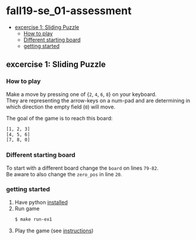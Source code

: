 # fall19-se_01-assessment

- [excercise 1: Sliding Puzzle](#excercise-1-sliding-puzzle)
  - [How to play](#how-to-play)
  - [Different starting board](#different-starting-board)
  - [getting started](#getting-started)

## excercise 1: Sliding Puzzle

### How to play

Make a move by pressing one of {`2`, `4`, `6`, `8`} on your keyboard. <br>
They are representing the arrow-keys on a num-pad and are determining in which direction the empty field (`0`) will move.

The goal of the game is to reach this board:
```bash
[1, 2, 3]
[4, 5, 6]
[7, 8, 0]
```

### Different starting board
To start with a different board change the `board` on lines `79-82`. <br>
Be aware to also change the `zero_pos` in line `20`.

### getting started
1. Have python [installed](https://wiki.python.org/moin/BeginnersGuide/Download)
1. Run game
   ```bash
   $ make run-ex1
   ```
1. Play the game (see [instructions](#how-to-play))
